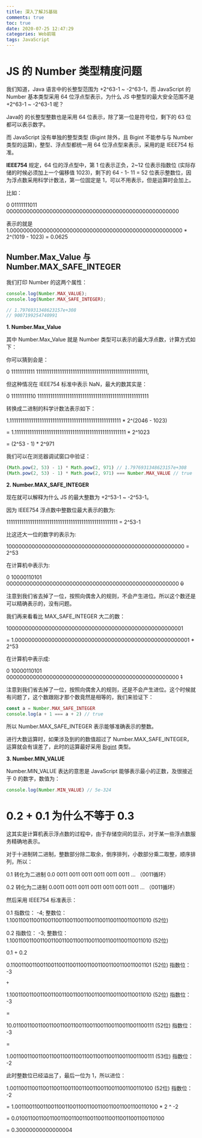 ```yaml
---
title: 深入了解JS基础
comments: true
toc: true
date: 2020-07-25 12:47:29
categories: Web前端
tags: JavaScript
---
```


# JS 的 Number 类型精度问题

我们知道，Java 语言中的长整型范围为 +2^63-1 ~ -2^63-1，而 JavaScript 的 Number 基本类型采用 64 位浮点型表示，为什么 JS 中整型的最大安全范围不是 +2^63-1 ~ -2^63-1 呢？

Java的 的长整型整数也是采用 64 位表示，除了第一位是符号位，剩下的 63 位都可以表示数字。

而 JavaScript 没有单独的整型类型 (Bigint 除外，且 Bigint 不能参与与 Number 类型的运算)，整型、浮点型都统一用 64 位浮点型来表示，采用的是 IEEE754 标准。

**IEEE754** 规定，64 位的浮点型中，第 1 位表示正负，2~12 位表示指数位 (实际存储的时候必须加上一个偏移值 1023)，剩下的 64 - 1- 11 = 52 位表示整数位，因为浮点数采用科学计数法，第一位固定是 1，可以不用表示，但是运算时会加上。

比如：

0 01111111011 0000000000000000000000000000000000000000000000000000

表示的就是 1.0000000000000000000000000000000000000000000000000000 * 2^(1019 - 1023) = 0.0625

## Number.Max_Value 与 Number.MAX_SAFE_INTEGER

我们打印 Number 的这两个属性：

```javascript
console.log(Number.MAX_VALUE);
console.log(Number.MAX_SAFE_INTEGER);

// 1.7976931348623157e+308
// 9007199254740991
```

**1. Number.Max_Value**

其中 Number.Max_Value 就是 Number 类型可以表示的最大浮点数，计算方式如下：

你可以猜到会是：

0 11111111111 1111111111111111111111111111111111111111111111111111,

但这种情况在 IEEE754 标准中表示 NaN，最大的数其实是：

0 11111111110 1111111111111111111111111111111111111111111111111111

转换成二进制的科学计数法表示如下：

1.1111111111111111111111111111111111111111111111111111 * 2^(2046 - 1023)

= 1.1111111111111111111111111111111111111111111111111111 * 2^1023

= (2^53 - 1) * 2^971

我们可以在浏览器调试窗口中验证：

```javascript
(Math.pow(2, 53) - 1) * Math.pow(2, 971) // 1.7976931348623157e+308
(Math.pow(2, 53) - 1) * Math.pow(2, 971) === Number.MAX_VALUE // true
```

**2. Number.MAX_SAFE_INTEGER**

现在就可以解释为什么 JS 的最大整数为 +2^53-1 ~ -2^53-1。

因为 IEEE754 浮点数中整数位最大表示的数为: 

1111111111111111111111111111111111111111111111111111 = 2^53-1

比这还大一位的数字的表示为:

100000000000000000000000000000000000000000000000000000 = 2^53

在计算机中表示为:

0 10000110101 0000000000000000000000000000000000000000000000000000 ~~0~~

注意到我们省去掉了一位，按照向偶舍入的规则，不会产生进位。所以这个数还是可以精确表示的，没有问题。

我们再来看看比 MAX_SAFE_INTEGER 大二的数：

100000000000000000000000000000000000000000000000000001

= 1.00000000000000000000000000000000000000000000000000001 * 2^53

在计算机中表示成:

0 10000110101 0000000000000000000000000000000000000000000000000000 ~~1~~

注意到我们省去掉了一位，按照向偶舍入的规则，还是不会产生进位。这个时候就有问题了，这个数跟刚才那个数竟然是相等的，我们来验证下：

```javascript
const a = Number.MAX_SAFE_INTEGER
console.log(a + 1 === a + 2) // true
```

所以 Number.MAX_SAFE_INTEGER 表示能够准确表示的整数。

进行大数运算时，如果涉及到的的数值超过了 Number.MAX_SAFE_INTEGER，运算就会有误差了，此时的运算最好采用 [Bigint](https://segmentfault.com/a/1190000019912017?utm_source=tag-newest) 类型。

**3. Number.MIN_VALUE**

Number.MIN_VALUE 表达的意思是 JavaScript 能够表示最小的正数，及很接近于 0 的数字，数值为：

```javascript
console.log(Number.MIN_VALUE) // 5e-324
```

# 0.2 + 0.1 为什么不等于 0.3

这其实是计算机表示浮点数的过程中，由于存储空间的显示，对于某一些浮点数服务精确地表示。

对于十进制转二进制，整数部分除二取余，倒序排列，小数部分乘二取整，顺序排列，所以：

0.1 转化为二进制
0.0 0011 0011 0011 0011 0011 0011 ... （0011循环）

0.2 转化为二进制
0.0011 0011 0011 0011 0011 0011 0011 ... （0011循环）

然后采用 IEEE754 标准表示：

0.1
指数位： -4;
整数位： 1.1001100110011001100110011001100110011001100110011010 (52位)

0.2
指数位： -3;
整数位： 1.1001100110011001100110011001100110011001100110011010 (52位)


0.1 + 0.2

0.1100110011001100110011001100110011001100110011001101 (52位)  指数位： -3

`+`

1.1001100110011001100110011001100110011001100110011010 (52位)  指数位： -3

=

10.0110011001100110011001100110011001100110011001100111 (52位)  指数位： -3

=

1.00110011001100110011001100110011001100110011001100111 (53位)  指数位： -2

此时整数位已经溢出了，最后一位为 1，所以进位：

1.0011001100110011001100110011001100110011001100110100 (52位)  指数位： -2

= 1.0011001100110011001100110011001100110011001100110100 * 2 ^ -2

= 0.010011001100110011001100110011001100110011001100110100

= 0.30000000000000004
